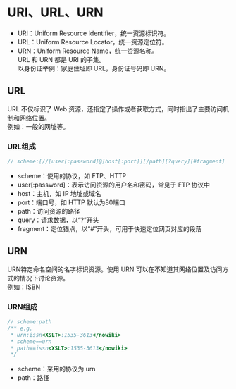 # URI、URL、URN  
+ URI：Uniform Resource Identifier，统一资源标识符。   
+ URL：Uniform Resource Locator，统一资源定位符。     
+ URN：Uniform Resource Name，统一资源名称。   
URL 和 URN 都是 URI 的子集。  
以身份证举例：家庭住址即 URL，身份证号码即 URN。  

## URL
URL 不仅标识了 Web 资源，还指定了操作或者获取方式，同时指出了主要访问机制和网络位置。  
例如：一般的网址等。    

### URL组成 
```JavaScript
// scheme:[//[user[:password]@]host[:port]][/path][?query][#fragment]
```
+ scheme：使用的协议，如 FTP、HTTP 
+ user[:password]：表示访问资源的用户名和密码，常见于 FTP 协议中 
+ host：主机，如 IP 地址或域名 
+ port：端口号，如 HTTP 默认为80端口 
+ path：访问资源的路径 
+ query：请求数据，以“?”开头
+ fragment：定位锚点，以“#”开头，可用于快速定位网页对应的段落 

## URN 
URN特定命名空间的名字标识资源。使用 URN 可以在不知道其网络位置及访问方式的情况下讨论资源。  
例如：ISBN

### URN组成
```JavaScript
// scheme:path
/** e.g.  
 * urn:issn<XSLT>:1535-3613</nowiki>
 * scheme==urn
 * path==issn<XSLT>:1535-3613</nowiki>
 */
```
+ scheme：采用的协议为 urn
+ path：路径 

<!-- + 2019.08.23 创建 -->